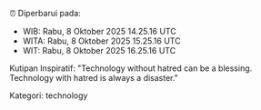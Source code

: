 ⏰ Diperbarui pada:
- WIB: Rabu, 8 Oktober 2025 14.25.16 UTC
- WITA: Rabu, 8 Oktober 2025 15.25.16 UTC
- WIT: Rabu, 8 Oktober 2025 16.25.16 UTC

Kutipan Inspiratif:
"Technology without hatred can be a blessing. Technology with hatred is always a disaster."


Kategori: technology

